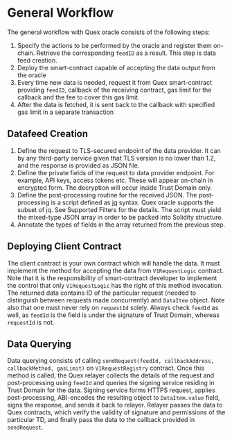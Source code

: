 # General Workflow

The general workflow with Quex oracle consists of the following steps:

1. Specify the actions to be performed by the oracle and register them on-chain. Retrieve the corresponding `feedID` as
   a result. This step is data feed creation.
2. Deploy the smart-contract capable of accepting the data output from the oracle
3. Every time new data is needed, request it from Quex smart-contract providing `feedID`, callback of the receiving
   contract, gas limit for the callback and the fee to cover this gas limit.
4. After the data is fetched, it is sent back to the callback with specified gas limit in a separate transaction

## Datafeed Creation

1. Define the request to TLS-secured endpoint of the data provider. It can by any third-party service given that TLS
   version is no lower than 1.2, and the response is provided as JSON file.
2. Define the private fields of the request to data provider endpoint. For example, API keys, access tokens etc. These
   will appear on-chain in encrypted form. The decryption will occur inside Trust Domain only.
3. Define the post-processing routine for the received JSON. The post-processing is a script defined as
   [jq](https://jqlang.github.io/jq/manual/) syntax. Quex oracle supports the subset of jq. See Supported Filters for
   the details. The script must yield the mixed-type JSON array in order to be packed into Solidity structure.
4. Annotate the types of fields in the array returned from the previous step.

## Deploying Client Contract

The client contract is your own contract which will handle the data. It must implement the method for accepting the data
from `V1RequestLogic` contract. Note that it is the responsibility of smart-contract developer to
implement the control that only `V1RequestLogic` has the right of this method invocation. The returned data contains
ID of the particular request (needed to distinguish between requests made concurrently) and `DataItem` object. Note also
that one must never rely on `requestId` solely. Always check `feedId` as well, as `feedId` is the field is under the
signature of
Trust Domain, whereas `requestId` is not.

## Data Querying

Data querying consists of calling `sendRequest(feedId, callbackAddress, callbackMethod, gasLimit)` on
`V1RequestRegistry` contract. Once this method is called, the Quex relayer collects the details of the request and
post-processing using `feedId` and queries the signing service residing in Trust Domain for the data. Signing service
forms HTTPS request, applies post-processing, ABI-encodes the resulting object to `DataItem.value` field, signs the
response, and sends it back to relayer. Relayer passes the data to Quex contracts, which verify the validity of signature
and permissions of the particular TD, and finally pass the data to the callback provided in `sendRequest`.
